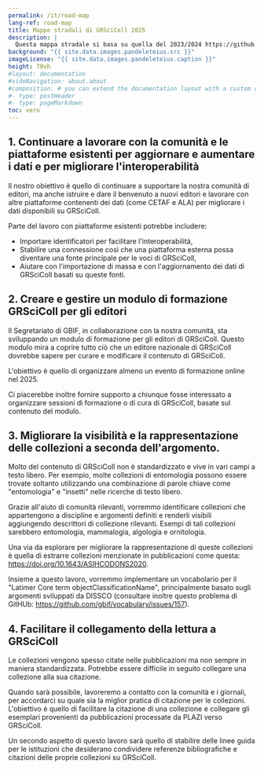 ```yaml
---
permalink: /it/road-map
lang-ref: road-map
title: Mappe stradali di GRSciColl 2025
description: |
  Questa mappa stradale si basa su quella del 2023/2024 https://github.com/gbif/registry/blob/dev/roadmap-grscicoll-2023-2024.md
background: "{{ site.data.images.pandeleteius.src }}"
imageLicense: "{{ site.data.images.pandeleteius.caption }}"
height: 70vh
#layout: documentation
#sideNavigation: about.about
#composition: # you can extend the documentation layout with a custom composition
#- type: postHeader
#- type: pageMarkdown
toc: vero
---
```


## 1.   Continuare a lavorare con la comunità e le piattaforme esistenti per aggiornare e aumentare i dati e per migliorare l'interoperabilità

Il nostro obiettivo è quello di continuare a supportare la nostra comunità di editori, ma anche istruire e dare il benvenuto a nuovi editori e lavorare con altre piattaforme contenenti dei dati (come CETAF e ALA) per migliorare i dati disponibili su GRSciColl.

Parte del lavoro con piattaforme esistenti potrebbe includere:
- Importare identificatori per facilitare l'interoperabilità,
- Stabilire una connessione così che una piattaforma esterna possa diventare una fonte principale per le voci di GRSciColl,
- Aiutare con l'importazione di massa e con l'aggiornamento dei dati di GRSciColl basati su queste fonti.

## 2.   Creare e gestire un modulo di formazione GRSciColl per gli editori

Il Segretariato di GBIF, in collaborazione con la nostra comunità, sta sviluppando un modulo di formazione per gli editori di GRSciColl. Questo modulo mira a coprire tutto ciò che un editore nazionale di GRSciColl dovrebbe sapere per curare e modificare il contenuto di GRSciColl.

L'obiettivo è quello di organizzare almeno un evento di formazione online nel 2025.

Ci piacerebbe inoltre fornire supporto a chiunque fosse interessato a organizzare sessioni di formazione o di cura di GRSciColl, basate sul contenuto del modulo.

## 3.   Migliorare la visibilità e la rappresentazione delle collezioni a seconda dell'argomento.

Molto del contenuto di GRSciColl non è standardizzato e vive in vari campi a testo libero. Per esempio, molte collezioni di entomologia possono essere trovate soltanto utilizzando una combinazione di parole chiave come "entomologia" e "insetti" nelle ricerche di testo libero.

Grazie all'aiuto di comunità rilevanti, vorremmo identificare collezioni che appartengono a discipline e argomenti definiti e renderli visibili aggiungendo descrittori di collezione rilevanti. Esempi di tali collezioni sarebbero entomologia, mammalogia, algologia e ornitologia.

Una via da esplorare per migliorare la rappresentazione di queste collezioni è quella di estrarre collezioni menzionate in pubblicazioni come questa: https://doi.org/10.1643/ASIHCODONS2020.

Insieme a questo lavoro, vorremmo implementare un vocabolario per il "Latimer Core term objectClassificationName", principalmente basato sugli argomenti sviluppati da DISSCO (consultare inoltre questo problema di GitHUb: https://github.com/gbif/vocabulary/issues/157).

## 4.   Facilitare il collegamento della lettura a GRSciColl

Le collezioni vengono spesso citate nelle pubblicazioni ma non sempre in maniera standardizzata. Potrebbe essere difficile in seguito collegare una collezione alla sua citazione.

Quando sarà possibile, lavoreremo a contatto con la comunità e i giornali, per accordarci su quale sia la miglior pratica di citazione per le collezioni. L'obiettivo è quello di facilitare la citazione di una collezione e collegare gli esemplari provenienti da pubblicazioni processate da PLAZI verso GRSciColl.

Un secondo aspetto di questo lavoro sarà quello di stabilire delle linee guida per le istituzioni che desiderano condividere referenze bibliografiche e citazioni delle proprie collezioni su GRSciColl.

